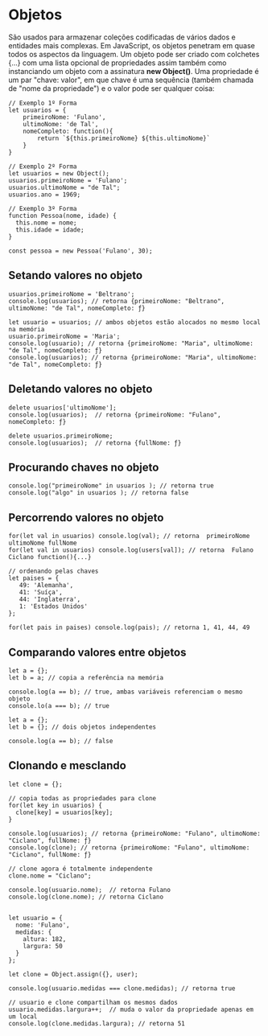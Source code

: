 # Objetos
São usados para armazenar coleções codificadas de vários dados e entidades mais complexas. Em JavaScript, os objetos penetram em quase todos os aspectos da linguagem.
Um objeto pode ser criado com colchetes {…} com uma lista opcional de propriedades assim também como instanciando um objeto com a assinatura **new Object()**. Uma propriedade é um par "chave: valor", em que chave é uma sequência (também chamada de "nome da propriedade") e o valor pode ser qualquer coisa:
    
    // Exemplo 1º Forma
    let usuarios = {
        primeiroNome: 'Fulano',
        ultimoNome: 'de Tal',
        nomeCompleto: function(){
            return `${this.primeiroNome} ${this.ultimoNome}`
        }
    }
    
    // Exemplo 2º Forma
    let usuarios = new Object();
    usuarios.primeiroNome = 'Fulano';
    usuarios.ultimoNome = "de Tal";
    usuarios.ano = 1969;

    // Exemplo 3º Forma
    function Pessoa(nome, idade) {
      this.nome = nome;
      this.idade = idade;
    }
    
    const pessoa = new Pessoa('Fulano', 30);

## Setando valores no objeto
    
    usuarios.primeiroNome = 'Beltrano';
    console.log(usuarios); // retorna {primeiroNome: "Beltrano", ultimoNome: "de Tal", nomeCompleto: ƒ}
    
    let usuario = usuarios; // ambos objetos estão alocados no mesmo local na memória
    usuario.primeiroNome = 'Maria';
    console.log(usuario); // retorna {primeiroNome: "Maria", ultimoNome: "de Tal", nomeCompleto: ƒ}
    console.log(usuarios); // retorna {primeiroNome: "Maria", ultimoNome: "de Tal", nomeCompleto: ƒ}

## Deletando valores no objeto

    delete usuarios['ultimoNome'];
    console.log(usuarios);  // retorna {primeiroNome: "Fulano", nomeCompleto: ƒ}
	
    delete usuarios.primeiroNome;
    console.log(usuarios);  // retorna {fullNome: ƒ}

## Procurando chaves no objeto

    console.log("primeiroNome" in usuarios ); // retorna true
    console.log("algo" in usuarios ); // retorna false

## Percorrendo valores no objeto
    
    for(let val in usuarios) console.log(val); // retorna  primeiroNome ultimoNome fullNome
    for(let val in usuarios) console.log(users[val]); // retorna  Fulano Ciclano function(){...}

    // ordenando pelas chaves
    let paises = {
  	   49: 'Alemanha',
  	   41: 'Suíça',
  	   44: 'Inglaterra',
	   1: 'Estados Unidos'
    };

    for(let pais in paises) console.log(pais); // retorna 1, 41, 44, 49

## Comparando valores entre objetos

    let a = {};
    let b = a; // copia a referência na memória

    console.log(a == b); // true, ambas variáveis referenciam o mesmo objeto
    console.lo(a === b); // true

    let a = {};
    let b = {}; // dois objetos independentes

    console.log(a == b); // false

## Clonando e mesclando 

    let clone = {};

    // copia todas as propriedades para clone
    for(let key in usuarios) {
      clone[key] = usuarios[key];
    }
    
    console.log(usuarios); // retorna {primeiroNome: "Fulano", ultimoNome: "Ciclano", fullNome: ƒ}
    console.log(clone); // retorna {primeiroNome: "Fulano", ultimoNome: "Ciclano", fullNome: ƒ}

    // clone agora é totalmente independente
    clone.nome = "Ciclano";

    console.log(usuario.nome);	// retorna Fulano
    console.log(clone.nome); // retorna Ciclano


    let usuario = {
      nome: 'Fulano',
      medidas: {
        altura: 182,
        largura: 50
      }
    };

    let clone = Object.assign({}, user);

    console.log(usuario.medidas === clone.medidas); // retorna true

    // usuario e clone compartilham os mesmos dados
    usuario.medidas.largura++;  // muda o valor da propriedade apenas em um local
    console.log(clone.medidas.largura); // retorna 51
